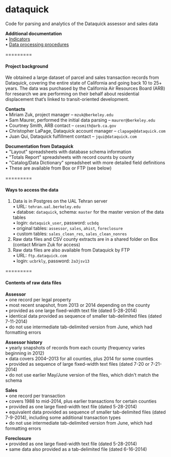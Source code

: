 dataquick
=========

Code for parsing and analytics of the Dataquick assessor and sales data

**Additional documentation**  
• [Indicators](https://github.com/ual/dataquick/blob/master/ucb_documentation/indicators.md)  
• [Data processing procedures](https://github.com/ual/dataquick/blob/master/ucb_documentation/data_processing.md)

=========
#### Project background

We obtained a large dataset of parcel and sales transaction records from Dataquick, covering the entire state of California and going back 10 to 25+ years. The data was purchased by the California Air Resources Board (ARB) for research we are performing on their behalf about residential displacement that’s linked to transit-oriented development.

**Contacts**  
• Miriam Zuk, project manager – `mzuk@berkeley.edu`  
• Sam Maurer, performed the initial data parsing – `maurer@berkeley.edu`  
• Courtney Smith, ARB contact – `cesmith@arb.ca.gov`  
• Christopher LaPage, Dataquick account manager – `clapage@dataquick.com`  
• Juan Qui, Dataquick fulfillment contact – `jqui@dataquick.com`  

**Documentation from Dataquick**  
• "Layout" spreadsheets with database schema information  
• "Totals Report" spreadsheets with record counts by county  
• "Catalog/Data Dictionary" spreadsheet with more detailed field definitions  
• These are available from Box or FTP (see below)  

=========
#### Ways to access the data

1. Data is in Postgres on the UAL Tehran server  
• URL: `tehran.ual.berkeley.edu`  
• databse: `dataquick`, schema: `master` for the master version of the data tables  
• login: `dataquick_user`, password: `ucbdq`  
• original tables: `assessor`, `sales`, `ahist`, `foreclosure`  
• custom tables: `sales_clean_res`, `sales_clean_nonres`  
2. Raw data files and CSV county extracts are in a shared folder on Box (contact Miriam Zuk for access)
3. Raw data files are also available from Dataquick by FTP  
• URL: `ftp.dataquick.com`  
• login: `ucbrkly`, password: `2a3jsv13`

=========
#### Contents of raw data files

**Assessor**  
• one record per legal property  
• most recent snapshot, from 2013 or 2014 depending on the county  
• provided as one large fixed-width text file (dated 5-28-2014)  
• identical data provided as sequence of smaller tab-delimited files (dated 7-11-2014)  
• do not use intermediate tab-delimited version from June, which had formatting errors

**Assessor history**  
• yearly snapshots of records from each county (frequency varies beginning in 2012)  
• data covers 2004–2013 for all counties, plus 2014 for some counties  
• provided as sequence of large fixed-width text files (dated 7-20 or 7-21-2014)  
• do not use earlier May/June version of the files, which didn't match the schema

**Sales**  
• one record per transaction  
• covers 1988 to mid-2014, plus earlier transactions for certain counties  
• provided as one large fixed-width text file (dated 5-28-2014)  
• equivalent data provided as sequence of smaller tab-delimited files (dated 7-9-2014), including some additional transaction types  
• do not use intermediate tab-delimited version from June, which had formatting errors  

**Foreclosure**  
• provided as one large fixed-width text file (dated 5-28-2014)  
• same data also provided as a tab-delimited file (dated 6-16-2014)  
